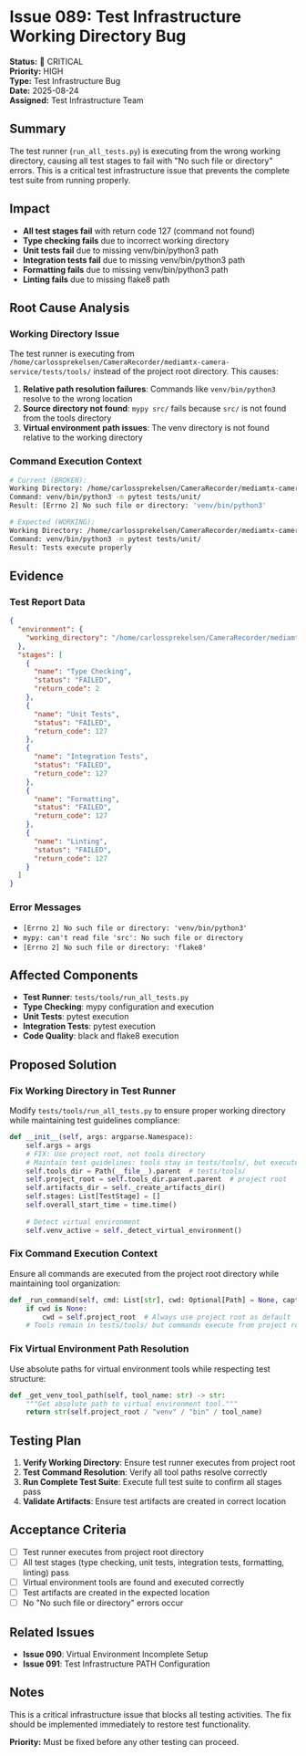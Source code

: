 # Issue 089: Test Infrastructure Working Directory Bug

**Status:** 🚨 CRITICAL  
**Priority:** HIGH  
**Type:** Test Infrastructure Bug  
**Date:** 2025-08-24  
**Assigned:** Test Infrastructure Team  

## **Summary**

The test runner (`run_all_tests.py`) is executing from the wrong working directory, causing all test stages to fail with "No such file or directory" errors. This is a critical test infrastructure issue that prevents the complete test suite from running properly.

## **Impact**

- **All test stages fail** with return code 127 (command not found)
- **Type checking fails** due to incorrect working directory
- **Unit tests fail** due to missing venv/bin/python3 path
- **Integration tests fail** due to missing venv/bin/python3 path
- **Formatting fails** due to missing venv/bin/python3 path
- **Linting fails** due to missing flake8 path

## **Root Cause Analysis**

### **Working Directory Issue**
The test runner is executing from `/home/carlossprekelsen/CameraRecorder/mediamtx-camera-service/tests/tools/` instead of the project root directory. This causes:

1. **Relative path resolution failures**: Commands like `venv/bin/python3` resolve to the wrong location
2. **Source directory not found**: `mypy src/` fails because `src/` is not found from the tools directory
3. **Virtual environment path issues**: The venv directory is not found relative to the working directory

### **Command Execution Context**
```bash
# Current (BROKEN):
Working Directory: /home/carlossprekelsen/CameraRecorder/mediamtx-camera-service/tests/tools/
Command: venv/bin/python3 -m pytest tests/unit/
Result: [Errno 2] No such file or directory: 'venv/bin/python3'

# Expected (WORKING):
Working Directory: /home/carlossprekelsen/CameraRecorder/mediamtx-camera-service/
Command: venv/bin/python3 -m pytest tests/unit/
Result: Tests execute properly
```

## **Evidence**

### **Test Report Data**
```json
{
  "environment": {
    "working_directory": "/home/carlossprekelsen/CameraRecorder/mediamtx-camera-service/tests/tools"
  },
  "stages": [
    {
      "name": "Type Checking",
      "status": "FAILED",
      "return_code": 2
    },
    {
      "name": "Unit Tests", 
      "status": "FAILED",
      "return_code": 127
    },
    {
      "name": "Integration Tests",
      "status": "FAILED", 
      "return_code": 127
    },
    {
      "name": "Formatting",
      "status": "FAILED",
      "return_code": 127
    },
    {
      "name": "Linting",
      "status": "FAILED",
      "return_code": 127
    }
  ]
}
```

### **Error Messages**
- `[Errno 2] No such file or directory: 'venv/bin/python3'`
- `mypy: can't read file 'src': No such file or directory`
- `[Errno 2] No such file or directory: 'flake8'`

## **Affected Components**

- **Test Runner**: `tests/tools/run_all_tests.py`
- **Type Checking**: mypy configuration and execution
- **Unit Tests**: pytest execution
- **Integration Tests**: pytest execution  
- **Code Quality**: black and flake8 execution

## **Proposed Solution**

### **Fix Working Directory in Test Runner**
Modify `tests/tools/run_all_tests.py` to ensure proper working directory while maintaining test guidelines compliance:

```python
def __init__(self, args: argparse.Namespace):
    self.args = args
    # FIX: Use project root, not tools directory
    # Maintain test guidelines: tools stay in tests/tools/, but execute from project root
    self.tools_dir = Path(__file__).parent  # tests/tools/
    self.project_root = self.tools_dir.parent.parent  # project root
    self.artifacts_dir = self._create_artifacts_dir()
    self.stages: List[TestStage] = []
    self.overall_start_time = time.time()
    
    # Detect virtual environment
    self.venv_active = self._detect_virtual_environment()
```

### **Fix Command Execution Context**
Ensure all commands are executed from the project root directory while maintaining tool organization:

```python
def _run_command(self, cmd: List[str], cwd: Optional[Path] = None, capture_output: bool = True):
    if cwd is None:
        cwd = self.project_root  # Always use project root as default
    # Tools remain in tests/tools/ but commands execute from project root
```

### **Fix Virtual Environment Path Resolution**
Use absolute paths for virtual environment tools while respecting test structure:

```python
def _get_venv_tool_path(self, tool_name: str) -> str:
    """Get absolute path to virtual environment tool."""
    return str(self.project_root / "venv" / "bin" / tool_name)
```

## **Testing Plan**

1. **Verify Working Directory**: Ensure test runner executes from project root
2. **Test Command Resolution**: Verify all tool paths resolve correctly
3. **Run Complete Test Suite**: Execute full test suite to confirm all stages pass
4. **Validate Artifacts**: Ensure test artifacts are created in correct location

## **Acceptance Criteria**

- [ ] Test runner executes from project root directory
- [ ] All test stages (type checking, unit tests, integration tests, formatting, linting) pass
- [ ] Virtual environment tools are found and executed correctly
- [ ] Test artifacts are created in the expected location
- [ ] No "No such file or directory" errors occur

## **Related Issues**

- **Issue 090**: Virtual Environment Incomplete Setup
- **Issue 091**: Test Infrastructure PATH Configuration

## **Notes**

This is a critical infrastructure issue that blocks all testing activities. The fix should be implemented immediately to restore test functionality.

**Priority:** Must be fixed before any other testing can proceed.
